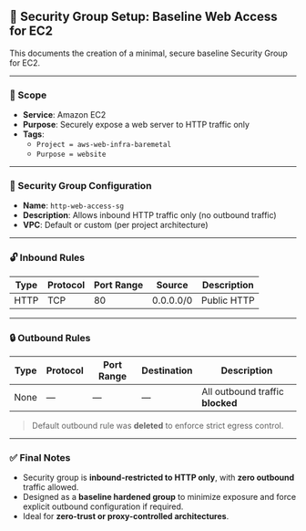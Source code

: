 ## 🔐 Security Group Setup: Baseline Web Access for EC2

This documents the creation of a minimal, secure baseline Security Group for EC2.

---

### 📌 Scope

- **Service**: Amazon EC2
- **Purpose**: Securely expose a web server to HTTP traffic only
- **Tags**:
  - `Project = aws-web-infra-baremetal`
  - `Purpose = website`

---

### 🔧 Security Group Configuration

- **Name**: `http-web-access-sg`
- **Description**: Allows inbound HTTP traffic only (no outbound traffic)
- **VPC**: Default or custom (per project architecture)

---

### 🔓 Inbound Rules

| Type  | Protocol | Port Range | Source       | Description     |
|-------|----------|------------|--------------|-----------------|
| HTTP  | TCP      | 80         | 0.0.0.0/0    | Public HTTP     |

---

### 🔒 Outbound Rules

| Type  | Protocol | Port Range | Destination | Description |
|-------|----------|------------|-------------|-------------|
| None  | —        | —          | —           | All outbound traffic **blocked** |

> Default outbound rule was **deleted** to enforce strict egress control.

---

### ✅ Final Notes

- Security group is **inbound-restricted to HTTP only**, with **zero outbound** traffic allowed.
- Designed as a **baseline hardened group** to minimize exposure and force explicit outbound configuration if required.
- Ideal for **zero-trust or proxy-controlled architectures**.

